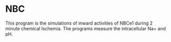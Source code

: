 # NBC
This program is the simulations of inward activities of NBCe1 during 2 minute chemical Ischemia. The programs measure the intracellular Na+ and pH.
